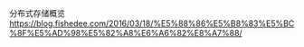 分布式存储概览
https://blog.fishedee.com/2016/03/18/%E5%88%86%E5%B8%83%E5%BC%8F%E5%AD%98%E5%82%A8%E6%A6%82%E8%A7%88/
